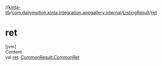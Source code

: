 //[kinta-lib](../../../index.md)/[com.dailymotion.kinta.integration.appgallery.internal](../index.md)/[ListingResult](index.md)/[ret](ret.md)



# ret  
[jvm]  
Content  
val [ret](ret.md): [CommonResult.CommonRet](../-common-result/-common-ret/index.md)  




